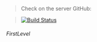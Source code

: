 > Check on the server GitHub:

> [![Build Status](https://travis-ci.org/joemccann/dillinger.svg?branch=master)](https://binatik.github.io/landing--shop-plumbing) 

###### FirstLevel
